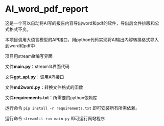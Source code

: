# AI_word_pdf_report
这是一个可以自动将AI写的报告内容导出word和pdf的软件，导出后文件排版和公式格式不变。

本项目调用大语言模型的API接口，用python代码实现将AI输出内容转换格式导入到word和pdf中

项目用streamlit编写界面

文件**main.py**：streamlit界面代码

文件**gpt_api.py**：调用API接口

文件**md2word.py**：转换文件格式的函数

文件**requirements.txt**：所需要的python依赖库

运行命令 `pip install -r requirements.txt` 即可安装所有所需依赖。

运行命令 `streamlit run main.py` 即可运行网站程序
